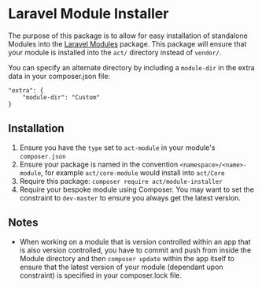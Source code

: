 # Laravel Module Installer

The purpose of this package is to allow for easy installation of standalone Modules into the [Laravel Modules](https://github.com/nWidart/laravel-modules) package. This package will ensure that your module is installed into the `act/` directory instead of `vendor/`.

You can specify an alternate directory by including a `module-dir` in the extra data in your composer.json file:

    "extra": {
        "module-dir": "Custom"
    }


## Installation

1. Ensure you have the `type` set to `act-module` in your module's `composer.json`
2. Ensure your package is named in the convention `<namespace>/<name>-module`, for example `act/core-module` would install into `act/Core`
3. Require this package: `composer require act/module-installer`
4. Require your bespoke module using Composer. You may want to set the constraint to `dev-master` to ensure you always get the latest version.

## Notes
* When working on a module that is version controlled within an app that is also version controlled, you have to commit and push from inside the Module directory and then `composer update` within the app itself to ensure that the latest version of your module (dependant upon constraint) is specified in your composer.lock file.

